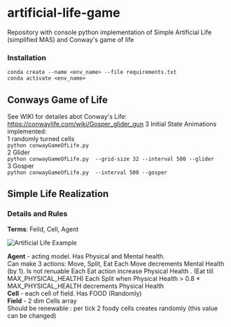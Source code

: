 # artificial-life-game
Repository with console python implementation of Simple Artificial Life (simplified MAS) and Conway's game of life

### Installation
```
conda create --name <env_name> --file requirements.txt
conda activate <env_name>
```

## Conways Game of Life
See WIKI for detailes abot Conway's Life: https://conwaylife.com/wiki/Gosper_glider_gun
3 Initial State Animations implemented: <br/>
1 randomly turned cells<br/>
```python conwayGameOfLife.py```<br/>
2 Glider<br/>
```python conwayGameOfLife.py  --grid-size 32 --interval 500 --glider```<br/>
3 Gosper<br/>
```python conwayGameOfLife.py  --interval 500 --gosper```<br/>

## Simple Life Realization
### Details and Rules
**Terms**: Feild, Cell, Agent<br/>

![Artificial Life Example](https://raw.githubusercontent.com/truecoder34/artificial-life-game/main/screen.png)

**Agent** - acting model. Has Physical and Mental health. <br/>
Can make 3 actions: Move, Split, Eat
Each Move decrements Mental Health (by 1). Is not renuable
Each Eat action increase Physical Health . (Eat till MAX_PHYSICAL_HEALTH)
Each Split when Physical Health > 0.8 * MAX_PHYSICAL_HEALTH decrements Physical Health<br/>
**Cell** - each cell of field. Has FOOD (Randomly)<br/>
**Field** - 2 dim Cells array<br/>
Should be renewable : per tick 2 foody cells creates randomly (this value can be changed)
